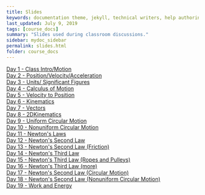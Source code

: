 ```yaml
---
title: Slides
keywords: documentation theme, jekyll, technical writers, help authoring tools, hat replacements
last_updated: July 9, 2019
tags: [course_docs]
summary: "Slides used during classroom discussions."
sidebar: mydoc_sidebar
permalink: slides.html
folder: course_docs
---
```



[Day 1 - Class Intro/Motion][day1]  
[Day 2 - Position/Velocity/Acceleration][day2]  
[Day 3 - Units/ Significant Figures][day3]  
[Day 4 - Calculus of Motion][day4]  
[Day 5 - Velocity to Position][day5]  
[Day 6 - Kinematics][day6]  
[Day 7 - Vectors][day7]  
[Day 8 - 2DKinematics][day8]  
[Day 9 - Uniform Circular Motion][day9]  
[Day 10 - Nonuniform Circular Motion][day10]  
[Day 11 - Newton's Laws][day11]    
[Day 12 - Newton's Second Law][day12]  
[Day 13 - Newton's Second Law (Friction)][day13]  
[Day 14 - Newton's Third Law][day14]    
[Day 15 - Newton's Third Law (Ropes and Pulleys)][day15]  
[Day 16 - Newton's Third Law (more)][day16]    
[Day 17 - Newton's Second Law (Circular Motion)][day16]  
[Day 18 - Newton's Second Law (Nonuniform Circular Motion)][day17]  
[Day 19 - Work and Energy][day19]      
<!--[Day 20 - Springs and Power][day20]   --->  
<!--[Day 21 - Conservation of Energy][day21]--->  
<!--[Day 22 - Energy Diagrams][day22]    --->  
<!--[Day 23 - Momentum][day23]    --->  
<!--[Day 25 - Jeopardy][day25]    --->  
<!--[Day 26 - Center of Mass, Torque][day26] --->  
<!--[Day 27 - Rotational Dynamics][day27]    --->  
<!--[Day 28 - Static Equilibrium, Rolling Motion][day28]    --->  
<!--[Day 29 - Conservation of Angular Momentum][day29]    --->  
<!--[Day 30 - Gravitation][day30]    --->  
<!--[Day 31 - Gravitational Potential Energy][day31]--->  

[day1]: ../course_docs/slides/D1-IntroToPH121.pdf  
[day2]: ../course_docs/slides/D2-Position_Velocity_Acceleration_MDs.pdf  
[day3]: ../course_docs/slides/Day3-Units-SigFigs.pdf  
[day4]: ../course_docs/slides/D4-Calc_of_Motion.pdf  
[day5]: ../course_docs/slides/D5-Velocity_to_Position.pdf  
[day6]: ../course_docs/slides/D6-Kinematics.pdf  
[day7]: ../course_docs/slides/D7-Vectors.pdf  
[day8]: ../course_docs/slides/D8-2DKinematics.pdf    
[day9]: ../course_docs/slides/D9-Uniform_Circular_Motion.pdf    
[day10]: ../course_docs/slides/D10-Nonuniform_Circular_Motion.pdf    
[day11]: ../course_docs/slides/D11-Newtons_Laws.pdf    
[day12]: ../course_docs/slides/D12-Newtons_Second_Law.pdf  
[day13]: ../course_docs/slides/D13-N2_with_Friction.pdf  
[day14]: ../course_docs/slides/D14-Newtons_Third.pdf  
[day15]: ../course_docs/slides/D15-Newtons_Third_Ropes_Pulleys.pdf  
[day16]: ../course_docs/slides/D16-More_Newtons_Third.pdf  
[day17]: ../course_docs/slides/D17-Newt_2_Circular.pdf  
[day18]: ../course_docs/slides/D18-N2_NonUniform_Circular.pdf  
[day19]: ../course_docs/slides/D19-Work_Energy.pdf  
<!--[day20]: ../course_docs/slides/D20-Spring_Power.pdf--->  
<!--[day21]: ../course_docs/slides/D21-Cons_of_Energy.pdf--->  
<!--[day22]: ../course_docs/slides/D22-Energy_Diagrams.pdf--->  
<!--[day23]: ../course_docs/slides/D23-Momentum.pdf--->  
<!--[day25]: ../course_docs/slides/D25-Jeopardy.pdf--->  
<!--[day26]: ../course_docs/slides/D26-Torque-COM.pdf--->  
<!--[day27]: ../course_docs/slides/D27-Torque_Dynamics.pdf--->  
<!--[day28]: ../course_docs/slides/D28-Equilibrium-Rolling.pdf--->  
<!--[day29]: ../course_docs/slides/D29-Ang_Mom.pdf--->  
<!--[day30]: ../course_docs/slides/D30-Gravity.pdf--->  
<!--[day31]: ../course_docs/slides/D31-Grav_Pot_Energy.pdf--->  



